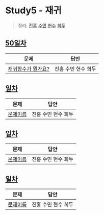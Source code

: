 # Study5 - 재귀
> 정리: [진홍](self_study/kjh.pdf) [수민](self_study/ysm.pdf) [현수](self_study/hhs.md) [희두](self_study/jhd.pdf)

## [50일차](Day50)

| 문제                 | 답안                |
| -------------------- | ------------------- |
| [재귀함수가 뭔가요?](https://www.acmicpc.net/problem/17478) | 진홍 수민 현수 희두 |

## [일차](Day)

| 문제                 | 답안                |
| -------------------- | ------------------- |
| [문제이름](문제링크) | 진홍 수민 현수 희두 |

## [일차](Day)

| 문제                 | 답안                |
| -------------------- | ------------------- |
| [문제이름](문제링크) | 진홍 수민 현수 희두 |

## [일차](Day)

| 문제                 | 답안                |
| -------------------- | ------------------- |
| [문제이름](문제링크) | 진홍 수민 현수 희두 |
